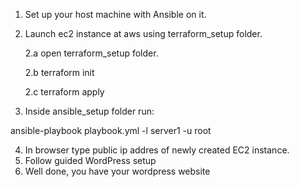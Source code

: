 1. Set up your host machine with Ansible on it.
2. Launch ec2 instance at aws using terraform_setup folder.

    2.a open terraform_setup folder.

    2.b terraform init

    2.c terraform apply

3. Inside ansible_setup folder run:

ansible-playbook playbook.yml -l server1 -u root

4. In browser type public ip addres of newly created EC2 instance.
5. Follow guided WordPress setup
6. Well done, you have your wordpress website
